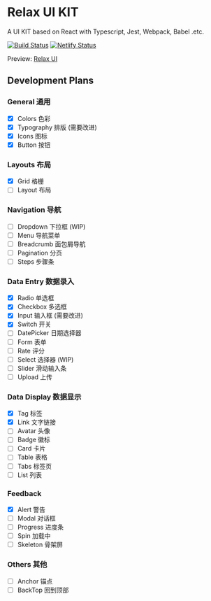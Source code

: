 # Relax UI KIT

A UI KIT based on React with Typescript, Jest, Webpack, Babel .etc.

[![Build Status](https://travis-ci.org/EricThsi/Relax-UIKIT.svg?branch=master)](https://travis-ci.org/EricThsi/Relax-UIKIT) [![Netlify Status](https://api.netlify.com/api/v1/badges/ce8486f2-ddbc-4310-8b69-e40994cceca2/deploy-status)](https://app.netlify.com/sites/relax-ui/deploys)

Preview: [Relax UI](https://relax-ui.thsi.tech)

## Development Plans

### General 通用

- [x] Colors 色彩
- [x] Typography 排版 (需要改进)
- [x] Icons 图标
- [x] Button 按钮

### Layouts 布局

- [x] Grid 格栅
- [ ] Layout 布局

### Navigation 导航

- [ ] Dropdown 下拉框 (WIP)
- [ ] Menu 导航菜单
- [ ] Breadcrumb 面包屑导航
- [ ] Pagination 分页
- [ ] Steps 步骤条

### Data Entry 数据录入

- [x] Radio 单选框
- [x] Checkbox 多选框
- [x] Input 输入框 (需要改进)
- [x] Switch 开关
- [ ] DatePicker 日期选择器
- [ ] Form 表单
- [ ] Rate 评分
- [ ] Select 选择器 (WIP)
- [ ] Slider 滑动输入条
- [ ] Upload 上传

### Data Display 数据显示

- [x] Tag 标签
- [x] Link 文字链接
- [ ] Avatar 头像
- [ ] Badge 徽标
- [ ] Card 卡片
- [ ] Table 表格
- [ ] Tabs 标签页
- [ ] List 列表

### Feedback

- [x] Alert 警告
- [ ] Modal 对话框
- [ ] Progress 进度条
- [ ] Spin 加载中
- [ ] Skeleton 骨架屏

### Others 其他

- [ ] Anchor 锚点
- [ ] BackTop 回到顶部
